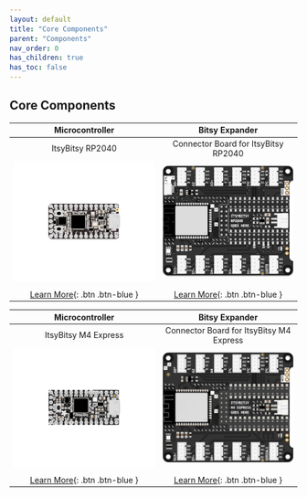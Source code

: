 ```yaml
---
layout: default
title: "Core Components"
parent: "Components"
nav_order: 0
has_children: true
has_toc: false
---
```


## Core Components

|                       Microcontroller                        |                        Bitsy Expander                        |
| :----------------------------------------------------------: | :----------------------------------------------------------: |
|                       ItsyBitsy RP2040                       |             Connector Board for ItsyBitsy RP2040             |
| <img src="itsybitsy-microcontroller/assets/ItsyBitsy-RP2040.png" alt="ItsyBitsy RP2040" width="400"/> | <img src="bitsy-expander/assets/Bitsy-Expander-RP2040.png" alt="BitsyExpander" width="400"/> |
|                                                              |                                                              |
| [Learn More](itsybitsy-microcontroller/itsybitsy-microcontroller){: .btn .btn-blue } | [Learn More](bitsy-expander/bitsy-expander){: .btn .btn-blue } |


|                       Microcontroller                        |                        Bitsy Expander                        |
| :----------------------------------------------------------: | :----------------------------------------------------------: |
|                     ItsyBitsy M4 Express                     |           Connector Board for ItsyBitsy M4 Express           |
| <img src="itsybitsy-microcontroller/assets/ItsyBitsy-M4-Express.png" alt="ItsyBitsy M4 Express" width="400"/> | <img src="bitsy-expander/assets/Bitsy-Expander-M4.png" alt="BitsyExpander" width="400"/> |
|                                                              |                                                              |
| [Learn More](itsybitsy-microcontroller/itsybitsy-microcontroller){: .btn .btn-blue } | [Learn More](bitsy-expander/bitsy-expander){: .btn .btn-blue } |